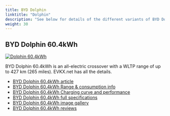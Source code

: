 ```yaml
---
title: BYD Dolphin
linktitle: "Dolphin"
description: "See below for details of the different variants of BYD Dolphin"
weight: 30
---
```

## BYD Dolphin 60.4kWh

<a href="/models/byd/dolphin/dolphin_60.4kwh/"><img src="https://media.evkx.net/multimedia/models/byd/dolphin/dolphin_60.4kwh/main_1_st.jpg" class="img-fluid" alt="Dolphin 60.4kWh" ></a>

BYD Dolphin 60.4kWh is an all-electric crossover with a WLTP range of up to 427 km (265 miles). EVKX.net has all the details. 

- [BYD Dolphin 60.4kWh article](/models/byd/dolphin/dolphin_60.4kwh/)
- [BYD Dolphin 60.4kWh Range & consumption info](/models/byd/dolphin/dolphin_60.4kwh/rangeandconsumption)
- [BYD Dolphin 60.4kWh Charging curve and performance](/models/byd/dolphin/dolphin_60.4kwh/chargingcurve)
- [BYD Dolphin 60.4kWh full specifications](/models/byd/dolphin/dolphin_60.4kwh/specifications)
- [BYD Dolphin 60.4kWh image gallery](/models/byd/dolphin/dolphin_60.4kwh/gallery)
- [BYD Dolphin 60.4kWh reviews](/models/byd/dolphin/dolphin_60.4kwh/reviews)

